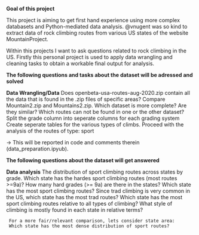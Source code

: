 **Goal of this project**

This project is aiming to get first hand experience using more complex databasets and Python-mediated data analysis.
@vnugent was so kind to extract data of rock climbing routes from various US states of the website MountainProject.

Within this projects I want to ask questions related to rock climbing in the US. 
Firstly this personal project is used to apply data wrangling and cleaning tasks to obtain a workable final output for analysis.

**The following questions and tasks about the dataset will be adressed and solved** 

**Data Wrangling/Data**
Does openbeta-usa-routes-aug-2020.zip contain all the data that is found in the .zip files of specific areas?
Compare Mountain2.zip and Mountains2.zip. Which dataset is more complete? Are they similar? 
Which routes can not be found in one or the other dataset?
Split the grade column into seperate columns for each grading system
Create seperate tables for the various types of climbs. 
Proceed with the analysis of the routes of type: sport

-> This will be reported in code and comments therein (data_preparation.ipyub).

**The following questions about the dataset will get answered**

**Data analysis**
The distribution of sport climbing routes across states by grade.
     Which state has the hardes sport climbing routes (most routes >=9a)?
     How many hard grades (>= 9a) are there in the states?
     Which state has the most sport climbing routes?
     Since trad climbing is very common in the US, which state has the most trad routes?
     Which state has the most sport climbing routes relative to all types of climbing?
     What style of climbing is mostly found in each state in relative terms?

     For a more fair/relevant comparison, lets consider state area:
     Which state has the most dense distribution of sport routes?

